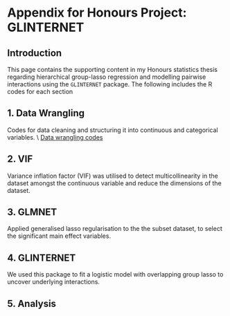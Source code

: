 # Appendix for Honours Project: GLINTERNET

## Introduction
This page contains the supporting content in my Honours statistics thesis regarding hierarchical group-lasso 
regression and modelling pairwise interactions using the `GLINTERNET` package. The following includes the R
codes for each section 

## 1. Data Wrangling 
Codes for data cleaning and structuring it into continuous and categorical variables. \\
[Data wrangling codes](https://github.com/debl9/Honours_glinternet/blob/master/Rcodes/code1_data_wrangling.R)

## 2. VIF 
Variance inflation factor (VIF) was utilised to detect multicollinearity in the dataset amongst the continuous
variable and reduce the dimensions of the dataset. 

## 3. GLMNET 
Applied generalised lasso regularisation to the the subset dataset, to select the significant main effect 
variables. 

## 4. GLINTERNET
We used this package to fit a logistic model with overlapping group lasso to uncover underlying interactions. 

## 5. Analysis 
